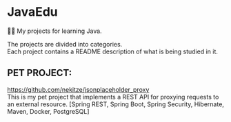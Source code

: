 # JavaEdu
👀🧠 My projects for learning Java.

The projects are divided into categories. <br>
Each project contains a README description of what is being studied in it.

## PET PROJECT:
https://github.com/nekitze/jsonplaceholder_proxy<br>
This is my pet project that implements a REST API for proxying requests to an external resource. [Spring REST, Spring Boot, Spring Security, Hibernate, Maven, Docker, PostgreSQL]
